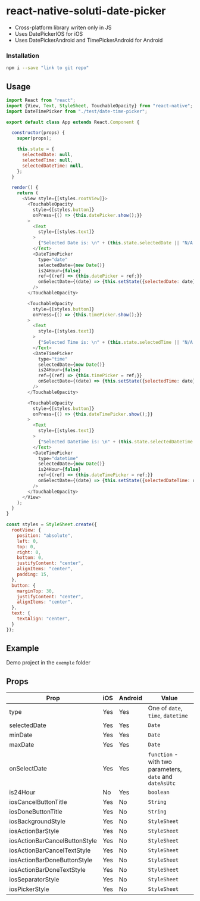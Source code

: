 # react-native-soluti-date-picker

  - Cross-platform library writen only in JS
  - Uses DatePickerIOS for iOS
  - Uses DatePickerAndroid and TimePickerAndroid for Android

### Installation

```bash
npm i --save "link to git repo"
```

## Usage

```javascript
import React from "react";
import {View, Text, StyleSheet, TouchableOpacity} from "react-native";
import DateTimePicker from "./test/date-time-picker";

export default class App extends React.Component {

  constructor(props) {
    super(props);

    this.state = {
      selectedDate: null,
      selectedTime: null,
      selectedDateTime: null,
    };
  }

  render() {
    return (
      <View style={[styles.rootView]}>
        <TouchableOpacity
          style={[styles.button]}
          onPress={() => {this.datePicker.show();}}
        >
          <Text
            style={[styles.text]}
          >
            {"Selected Date is: \n" + (this.state.selectedDate || "N/A - Tap to select")}
          </Text>
          <DateTimePicker
            type="date"
            selectedDate={new Date()}
            is24Hour={false}
            ref={(ref) => {this.datePicker = ref;}}
            onSelectDate={(date) => {this.setState({selectedDate: date});}}
          />
        </TouchableOpacity>

        <TouchableOpacity
          style={[styles.button]}
          onPress={() => {this.timePicker.show();}}
        >
          <Text
            style={[styles.text]}
          >
            {"Selected Time is: \n" + (this.state.selectedTime || "N/A - Tap to select")}
          </Text>
          <DateTimePicker
            type="time"
            selectedDate={new Date()}
            is24Hour={false}
            ref={(ref) => {this.timePicker = ref;}}
            onSelectDate={(date) => {this.setState({selectedTime: date});}}
          />
        </TouchableOpacity>

        <TouchableOpacity
          style={[styles.button]}
          onPress={() => {this.dateTimePicker.show();}}
        >
          <Text
            style={[styles.text]}
          >
            {"Selected DateTime is: \n" + (this.state.selectedDateTime || "N/A - Tap to select")}
          </Text>
          <DateTimePicker
            type="datetime"
            selectedDate={new Date()}
            is24Hour={false}
            ref={(ref) => {this.dateTimePicker = ref;}}
            onSelectDate={(date) => {this.setState({selectedDateTime: date});}}
          />
        </TouchableOpacity>
      </View>
    );
  }
}

const styles = StyleSheet.create({
  rootView: {
    position: "absolute",
    left: 0,
    top: 0,
    right: 0,
    bottom: 0,
    justifyContent: "center",
    alignItems: "center",
    padding: 15,
  },
  button: {
    marginTop: 30,
    justifyContent: "center",
    alignItems: "center",
  },
  text: {
    textAlign: "center",
  }
});
```

## Example

Demo project in the `exemple` folder

## Props

| Prop | iOS | Android | Value |
| ------------- | ------------- | ------------- | ------------- | 
| type | Yes | Yes | One of `date`, `time`, `datetime` |
| selectedDate | Yes | Yes | `Date` |
| minDate | Yes | Yes | `Date` |
| maxDate | Yes | Yes | `Date` |
| onSelectDate | Yes | Yes | `function` - with two parameters, `date` and `dateAsUtc`|
| is24Hour | No | Yes | `boolean` |
| iosCancelButtonTitle | Yes | No | `String` |
| iosDoneButtonTitle | Yes | No | `String` |
| iosBackgroundStyle | Yes | No | `StyleSheet` |
| iosActionBarStyle | Yes | No | `StyleSheet` |
| iosActionBarCancelButtonStyle | Yes | No | `StyleSheet` |
| iosActionBarCancelTextStyle | Yes | No | `StyleSheet` |
| iosActionBarDoneButtonStyle | Yes | No | `StyleSheet` |
| iosActionBarDoneTextStyle | Yes | No | `StyleSheet` |
| iosSeparatorStyle | Yes | No | `StyleSheet` |
| iosPickerStyle | Yes | No | `StyleSheet` |
